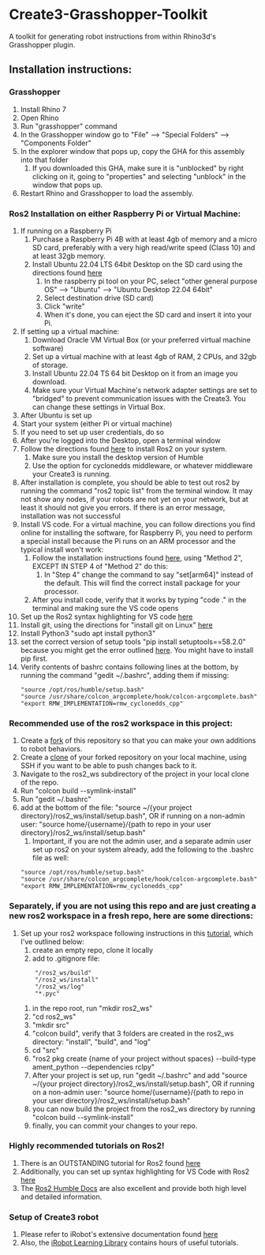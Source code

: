 # Create3-Grasshopper-Toolkit
A toolkit for generating robot instructions from within Rhino3d's Grasshopper plugin.

## Installation instructions:

### Grasshopper
1. Install Rhino 7
1. Open Rhino
1. Run "grasshopper" command
1. In the Grasshopper window go to "File" --> "Special Folders" --> "Components Folder"
1. In the explorer window that pops up, copy the GHA for this assembly into that folder
    1. If you downloaded this GHA, make sure it is "unblocked" by right clicking on it, going to "properties" and selecting "unblock" in the window that pops up.
1. Restart Rhino and Grasshopper to load the assembly.

### Ros2 Installation on either Raspberry Pi or Virtual Machine:
1. If running on a Raspberry Pi
    1. Purchase a Raspberry Pi 4B with at least 4gb of memory and a micro SD card, preferably with a very high read/write speed (Class 10) and at least 32gb memory.
    1. Install Ubuntu 22.04 LTS 64bit Desktop on the SD card using the directions found [here](https://ubuntu.com/tutorials/how-to-install-ubuntu-desktop-on-raspberry-pi-4)
        1. In the raspberry pi tool on your PC, select "other general purpose OS" --> "Ubuntu" --> "Ubuntu Desktop 22.04 64bit" 
        1. Select destination drive (SD card)
        1. Click "write"
        1. When it's done, you can eject the SD card and insert it into your Pi.
1. If setting up a virtual machine:
    1. Download Oracle VM Virtual Box (or your preferred virtual machine software)
    1. Set up a virtual machine with at least 4gb of RAM, 2 CPUs, and 32gb of storage.
    1. Install Ubuntu 22.04 TS 64 bit Desktop on it from an image you download.
    1. Make sure your Virtual Machine's network adapter settings are set to "bridged" to prevent communication issues with the Create3. You can change these settings in Virtual Box.
1. After Ubuntu is set up
1. Start your system (either Pi or virtual machine)
1. If you need to set up user credentials, do so
1. After you're logged into the Desktop, open a terminal window
1. Follow the directions found [here](https://iroboteducation.github.io/create3_docs/setup/ubuntu2204/) to install Ros2 on your system.
    1. Make sure you install the desktop version of Humble
    1. Use the option for cyclonedds middleware, or whatever middleware your Create3 is running.
1. After installation is complete, you should be able to test out ros2 by running the command "ros2 topic list" from the terminal window. It may not show any nodes, if your robots are not yet on your network, but at least it should not give you errors. If there is an error message, installation was not successful
1. Install VS code. For a virtual machine, you can follow directions you find online for installing the software, for Raspberry Pi, you need to perform a special install because the Pi runs on an ARM processor and the typical install won't work:
    1. Follow the installation instructions found [here](https://phoenixnap.com/kb/install-vscode-ubuntu), using "Method 2", EXCEPT IN STEP 4 of "Method 2" do this:
        1. In "Step 4" change the command to say "set\[arm64\]" instead of the default. This will find the correct install package for your processor.
    1. After you install code, verify that it works by typing "code ." in the terminal and making sure the VS code opens
1. Set up the Ros2 syntax highlighting for VS code [here](https://www.youtube.com/watch?v=hf76VY0a5Fk)
1. Install git, using the directions for "install git on Linux" [here](https://www.atlassian.com/git/tutorials/install-git)
1. Install Python3 "sudo apt install python3"
1. set the correct version of setup tools "pip install setuptools==58.2.0" because you might get the error outlined [here](https://answers.ros.org/question/348083/error-ros2-run-package-not-found/). You might have to install pip first.
1. Verify contents of bashrc contains following lines at the bottom, by running the command "gedit ~/.bashrc", adding them if missing:
    ```
    "source /opt/ros/humble/setup.bash"
    "source /usr/share/colcon_argcomplete/hook/colcon-argcomplete.bash"
    "export RMW_IMPLEMENTATION=rmw_cyclonedds_cpp"
    ```

### Recommended use of the ros2 workspace in this project:
1. Create a [fork](https://docs.github.com/en/get-started/quickstart/fork-a-repo) of this repository so that you can make your own additions to robot behaviors.
1. Create a [clone](https://docs.github.com/en/repositories/creating-and-managing-repositories/cloning-a-repository) of your forked repository on your local machine, using SSH if you want to be able to push changes back to it.
1. Navigate to the ros2_ws subdirectory of the project in your local clone of the repo.
1. Run "colcon build --symlink-install"
1. Run "gedit ~/.bashrc"
1. add at the bottom of the file: "source ~/{your project directory}/ros2_ws/install/setup.bash", OR if running on a non-admin user: "source home/{username}/{path to repo in your user directory}/ros2_ws/install/setup.bash"
    1. Important, if you are not the admin user, and a separate admin user set up ros2 on your system already, add the following to the .bashrc file as well:
    ```
    "source /opt/ros/humble/setup.bash"
    "source /usr/share/colcon_argcomplete/hook/colcon-argcomplete.bash"
    "export RMW_IMPLEMENTATION=rmw_cyclonedds_cpp"
    ```

### Separately, if you are not using this repo and are just creating a new ros2 workspace in a fresh repo, here are some directions:
1. Set up your ros2 workspace following instructions in this [tutorial](https://www.youtube.com/watch?v=idQb2pB-h2Q), which I've outlined below:
    1. create an empty repo, clone it locally
    1. add to .gitignore file:
    ```
        "/ros2_ws/build"
        "/ros2_ws/install"
        "/ros2_ws/log"
        "*.pyc"
    ```
    1. in the repo root, run "mkdir ros2_ws"
    1. "cd ros2_ws"
    1. "mkdir src"
    1. "colcon build", verify that 3 folders are created in the ros2_ws directory: "install", "build", and "log"
    1. cd "src"
    1. "ros2 pkg create {name of your project without spaces} --build-type ament_python --dependencies rclpy"
    1. After your project is set up, run "gedit ~/.bashrc" and add "source ~/{your project directory}/ros2_ws/install/setup.bash", OR if running on a non-admin user: "source home/{username}/{path to repo in your user directory}/ros2_ws/install/setup.bash"
    1. you can now build the project from the ros2_ws directory by running "colcon build --symlink-install"
    1. finally, you can commit your changes to your repo.

### Highly recommended tutorials on Ros2!
1. There is an OUTSTANDING tutorial for Ros2 found [here](https://www.youtube.com/watch?v=idQb2pB-h2Q)
1. Additionally, you can set up syntax highlighting for VS Code with Ros2 [here](https://www.youtube.com/watch?v=hf76VY0a5Fk)
1. The [Ros2 Humble Docs](https://docs.ros.org/en/humble/index.html) are also excellent and provide both high level and detailed information.

### Setup of Create3 robot
1. Please refer to iRobot's extensive documentation found [here](https://iroboteducation.github.io/create3_docs/)
1. Also, the [iRobot Learning Library](https://edu.irobot.com/learning-library) contains hours of useful tutorials.

